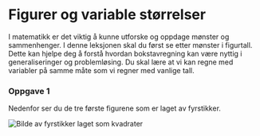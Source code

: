 # Figurer og variable størrelser

I matematikk er det viktig å kunne utforske og oppdage mønster og sammenhenger. I denne leksjonen skal du først se etter mønster i figurtall. Dette kan hjelpe deg å forstå hvordan bokstavregning kan være nyttig i generaliseringer og problemløsing. Du skal lære at vi kan regne med variabler på samme måte som vi regner med vanlige tall.

### Oppgave 1

Nedenfor ser du de tre første figurene som er laget av fyrstikker. 

![Bilde av fyrstikker laget som kvadrater](/bilder/tversumliktall.png "Hvor mange fyrstikker er det i figur 50?") 